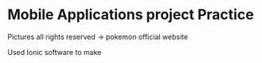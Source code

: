 # Mobile Applications project Practice
Pictures all rights reserved -> pokemon official website
<p> Used Ionic software to make
